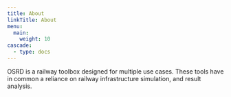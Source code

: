 ```yaml
---
title: About
linkTitle: About
menu:
  main:
    weight: 10
cascade:
  - type: docs
---
```


OSRD is a railway toolbox designed for multiple use cases. These tools have in common a reliance on railway infrastructure simulation, and result analysis.
